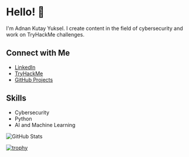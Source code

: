 # Hello! 👋

I'm Adnan Kutay Yuksel. I create content in the field of cybersecurity and work on TryHackMe challenges.

## Connect with Me
- [LinkedIn](https://linkedin.com/in/yourprofile)
- [TryHackMe](https://tryhackme.com/p/yourusername)
- [GitHub Projects](https://github.com/adnan-kutay-yuksel)

## Skills
- Cybersecurity
- Python
- AI and Machine Learning


![GitHub Stats](https://github-readme-stats.vercel.app/api?username=adnan-kutay-yuksel&show_icons=true&theme=matrix)

<!-- [![trophy](https://github-profile-trophy.vercel.app/?username=adnan-kutay-yuksel&theme=matrix)](https://github.com/ryo-ma/github-profile-trophy) -->

[![trophy](https://github-profile-trophy.vercel.app/?username=adnan-kutay-yuksel&theme=matrix)](https://github.com/ryo-ma/github-profile-trophy)

<!--
**adnan-kutay-yuksel/adnan-kutay-yuksel** is a ✨ _special_ ✨ repository because its `README.md` (this file) appears on your GitHub profile.

Here are some ideas to get you started:

- 🔭 I’m currently working on ...
- 🌱 I’m currently learning ...
- 👯 I’m looking to collaborate on ...
- 🤔 I’m looking for help with ...
- 💬 Ask me about ...
- 📫 How to reach me: ...
- 😄 Pronouns: ...
- ⚡ Fun fact: ...
-->
